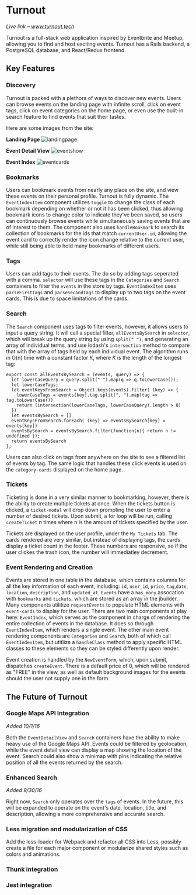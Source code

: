 # Turnout

*Live link – www.turnout.tech*

Turnout is a full-stack web application inspired by Eventbrite and Meetup, allowing you to find and host exciting events. Turnout has a Rails backend, a PostgreSQL database, and React/Redux frontend. 

## Key Features

### Discovery 

Turnout is packed with a plethora of ways to discover new events. Users can browse events on the landing page with infinite scroll, click on event tags, click on event categories on the home page, or even use the built-in search feature to find events that suit their tastes. 

Here are some images from the site:

**Landing Page**
![landingpage](https://github.com/willashley23/Turnout/blob/master/public/landingpage.png)

**Event Detail View**
![eventshow](https://github.com/willashley23/Turnout/blob/master/public/eventshow.png)

**Event Index**
![eventcards](https://github.com/willashley23/Turnout/blob/master/public/events.png)

### Bookmarks

Users can bookmark events from nearly any place on the site, and view these events on their personal profile. Turnout is fully dynamic. The `EventIndexItem` component utilizes `toggle` to change the class of each bookmark depending on whether or not it has been clicked, thus allowing bookmark icons to change color to indicate they've been saved, so users can continuously browse events while simultaneously saving events that are of interest to them. The component also uses `handleBookmark` to search its collection of bookmarks for the ids that match `currentUser.id`, allowing the event card to correctly render the icon change relative to the current user, while still being able to hold many bookmarks of different users. 

### Tags

Users can add tags to their events. The do so by adding tags seperated with a comma. `selector` will use these tags in the `Categories` and `Search` containers to filter the `events` in the store by tags. `EventIndexItem` uses `parseFirstTags` and `parseSecondTags` to display up to two tags on the event cards. This is due to space limitations of the cards.


### Search

The `Search` component uses tags to filter events, however, it allows users to input a query string. It will call a special filter, `allEventsBySearch` in `selector`, which will break up the query string by using `split(" ")`, and generating an array of individual terms, and use lodash's `intersection` method to compare that with the array of tags held by each individual event. The algorithm runs in O(n) time with a constant factor *K*, where *K* is the length of the longest tag:

```
export const allEventsBySearch = (events, query) => {
  let lowerCaseQuery = query.split(" ").map(q => q.toLowerCase());
  let lowerCaseTags;
  let eventKeysFromSearch = Object.keys(events).filter( (key) => {
    lowerCaseTags = events[key].tag.split(", ").map(tag => tag.toLowerCase())
    return (intersection(lowerCaseTags, lowerCaseQuery).length > 0)
  })
  let eventsBySearch = []
  eventKeysFromSearch.forEach( (key) => eventsBySearch[key] = events[key])
  eventsBySearch = eventsBySearch.filter(function(n){ return n != undefined });
  return eventsBySearch
};
```

Users can also click on tags from anywhere on the site to see a filtered list of events by tag. The same logic that handles these click events is used on the `category-cards` displayed on the home page. 


### Tickets

Ticketing is done in a very similar manner to bookmarking, however, there is the ability to create multiple tickets at once. When the tickets button is clicked, a `ticket-modal` will drop down prompting the user to enter a number of desired tickets. Upon submit, a for loop will be run, calling `createTicket` n times where n is the amount of tickets specified by the user. 

Tickets are displayed on the user profile, under the `My Tickets` tab. The cards rendered are very similar, but instead of displaying tags, the cards display a ticket count in the footer. These numbers are responsive, so if the user clickes the trash icon, the number will immediatley decrement. 


### Event Rendering and Creation

Events are stored in one table in the database, which contains columns for all the key information of each event, including: `id`, `user_id`, `price`, `tag`,`date`, `location`, `description`, and `updated_at`. `Events` have a `has_many` assocation with `bookmarks` and `tickets`, which are stored as an array in the jbuilder. Many components utilitize `requestEvents` to populate HTML elements with `event-cards` to display for the user. There are two main components at play here: `EventIndex`, which serves as the component in charge of rendering the entire collection of events in the database. It does so through `EventIndexItem`, which renders a single event. The other main event rendering components are `Categories` and `Search`, both of which call `EventIndexItem`, but utitlize a `handleClass` method to apply specific HTML classes to these elements so they can be styled differently upon render. 

Event creation is handled by the `NewEventForm`, which, upon submit, dispatches `createEvent`. There is a default price of 0, which will be rendered as "FREE" in the view, as well as default background images for the events should the user not supply one in the form. 


## The Future of Turnout

### Google Maps API Integration
*Added 10/1/16*

Both the `EventDetailView` and `Search` containers have the ability to make heavy use of the Google Maps API. Events could be filtered by geolocation, while the event detail view can display a map showing the location of the event. Search could also show a minimap with pins indicating the relative position of all the events returned by the search.

### Enhanced Search 
*Added 9/30/16*

Right now, `Search` only operates over the `tags` of events. In the future, this will be expanded to operate on the event's date, location, title, and description, allowing a more comprehensive and accurate search.

### Less migration and modularization of CSS

Add the less-loader for Webpack and refactor all CSS into Less, possibly create a file for each major component or modularize shared styles such as colors and animations.

### Thunk integration


### Jest integration  

